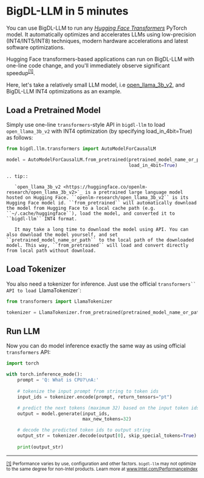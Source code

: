 # BigDL-LLM in 5 minutes

You can use BigDL-LLM to run any [*Hugging Face Transformers*](https://huggingface.co/docs/transformers/index) PyTorch model. It automatically optimizes and accelerates LLMs using low-precision (INT4/INT5/INT8) techniques, modern hardware accelerations and latest software optimizations.

Hugging Face transformers-based applications can run on BigDL-LLM with one-line code change, and you'll immediately observe significant speedup<sup><a href="#footnote-perf" id="ref-perf">[1]</a></sup>.

Here, let's take a relatively small LLM model, i.e [open_llama_3b_v2](https://huggingface.co/openlm-research/open_llama_3b_v2), and BigDL-LLM INT4 optimizations as an example.

## Load a Pretrained Model

Simply use one-line `transformers`-style API in `bigdl-llm` to load `open_llama_3b_v2` with INT4 optimization (by specifying load_in_4bit=True) as follows:

```python
from bigdl.llm.transformers import AutoModelForCausalLM

model = AutoModelForCausalLM.from_pretrained(pretrained_model_name_or_path="openlm-research/open_llama_3b_v2",
                                             load_in_4bit=True)
```

```eval_rst
.. tip::

   `open_llama_3b_v2 <https://huggingface.co/openlm-research/open_llama_3b_v2>`_ is a pretrained large language model hosted on Hugging Face. ``openlm-research/open_llama_3b_v2`` is its Hugging Face model id. ``from_pretrained`` will automatically download the model from Hugging Face to a local cache path (e.g. ``~/.cache/huggingface``), load the model, and converted it to ``bigdl-llm`` INT4 format.

   It may take a long time to download the model using API. You can also download the model yourself, and set ``pretrained_model_name_or_path`` to the local path of the downloaded model. This way, ``from_pretrained`` will load and convert directly from local path without download.
```
## Load Tokenizer

You also need a tokenizer for inference. Just use the official `transformers`` API to load `LlamaTokenizer`:

```python
from transformers import LlamaTokenizer

tokenizer = LlamaTokenizer.from_pretrained(pretrained_model_name_or_path="openlm-research/open_llama_3b_v2")
```

## Run LLM

Now you can do model inference exactly the same way as using official `transformers` API:

```python
import torch

with torch.inference_mode():
    prompt = 'Q: What is CPU?\nA:'
    
    # tokenize the input prompt from string to token ids
    input_ids = tokenizer.encode(prompt, return_tensors="pt")

    # predict the next tokens (maximum 32) based on the input token ids
    output = model.generate(input_ids,
                            max_new_tokens=32)

    # decode the predicted token ids to output string
    output_str = tokenizer.decode(output[0], skip_special_tokens=True)
    
    print(output_str)
```

------
<div>
    <p>
        <sup><a href="#ref-perf" id="footnote-perf">[1]</a>
            Performance varies by use, configuration and other factors. <code><span>bigdl-llm</span></code> may not optimize to the same degree for non-Intel products. Learn more at <a href="http://www.intel.com/PerformanceIndex">www.Intel.com/PerformanceIndex</a>
        </sup>
    </p>
</div>